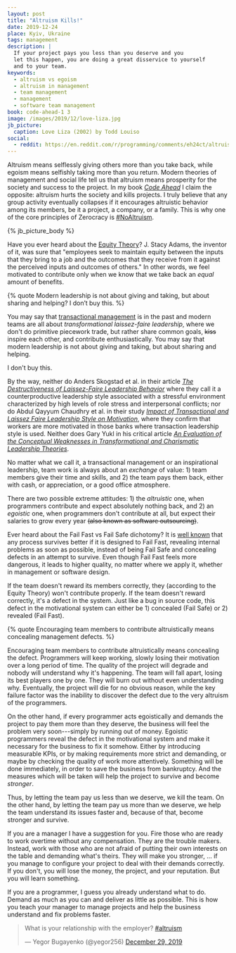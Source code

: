 ```yaml
---
layout: post
title: "Altruism Kills!"
date: 2019-12-24
place: Kyiv, Ukraine
tags: management
description: |
  If your project pays you less than you deserve and you
  let this happen, you are doing a great disservice to yourself
  and to your team.
keywords:
  - altruism vs egoism
  - altruism in management
  - team management
  - management
  - software team management
book: code-ahead-1 3
image: /images/2019/12/love-liza.jpg
jb_picture:
  caption: Love Liza (2002) by Todd Louiso
social:
  - reddit: https://en.reddit.com/r/programming/comments/eh24ct/altruism_kills/
---
```


Altruism means selflessly giving others more than you take back, while egoism means
selfishly taking more than you return. Modern theories of management
and social life tell us that altruism means prosperity for the society
and success to the project. In my book
[_Code Ahead_](/code-ahead.html) I claim the opposite: altruism hurts the
society and kills projects.
I truly believe that any group activity eventually collapses if it
encourages altruistic behavior among its members, be it a project, a company,
or a family.
This is why one of the core principles of
Zerocracy is [#NoAltruism](https://www.youtube.com/watch?v=vXUwE3FGfpg).

<!--more-->

{% jb_picture_body %}

Have you ever heard about the [Equity Theory](https://en.wikipedia.org/wiki/Equity_theory)?
J. Stacy Adams, the inventor of it, was sure that
"employees seek to maintain equity between the inputs that
they bring to a job and the outcomes that they receive from it
against the perceived inputs and outcomes of others."
In other words, we feel motivated to contribute only when we
know that we take back an _equal_ amount of benefits.

{% quote Modern leadership is not about giving and taking, but about sharing and helping? I don’t buy this. %}

You may say that [transactional management](https://en.wikipedia.org/wiki/Transactional_leadership)
is in the past and modern
teams are all about _transformational laissez-faire leadership_, where
we don't do primitive piecework trade, but rather
share common goals, ~~kiss~~ inspire each other, and
contribute enthusiastically. You may say that
modern leadership is not about giving and taking,
but about sharing and helping.

I don't buy this.

By the way, neither do Anders Skogstad et al. in their article
[_The Destructiveness of Laissez-Faire Leadership Behavior_](https://www.researchgate.net/publication/6547331_The_Destructiveness_of_Laissez-Faire_Leadership_Behavior)
where they call it a counterproductive leadership style
associated with a stressful environment characterized
by high levels of role stress and interpersonal conflicts;
nor do Abdul Qayyum Chaudhry et al. in their study
[_Impact of Transactional and Laissez Faire Leadership Style on Motivation_](https://www.semanticscholar.org/paper/Impact-of-Transactional-and-Laissez-Faire-Style-on-Chaudhry-Javed/d7b2d986581910b5e1ce44899353cb1a2cb656a9),
where they confirm that workers are more motivated in those banks
where transaction leadership style is used.
Neither does Gary Yukl in his critical article
[_An Evaluation of the Conceptual Weaknesses in Transformational and Charismatic Leadership Theories_](https://www.semanticscholar.org/paper/An-evaluation-of-conceptual-weaknesses-in-and-Yukl/15adc8f497ed75ef4468e2b202864b5443d3f9d3).

No matter what we call it, a transactional management or
an inspirational leadership, team work is always about an _exchange_ of
value: 1) team members give their time and skills, and 2) the team pays them back,
either with cash, or appreciation, or a good office atmosphere.

There are two possible extreme attitudes: 1) the _altruistic_ one, when programmers
contribute and expect absolutely nothing back, and 2) an _egoistic_ one, when
programmers don't contribute at all, but expect their salaries to grow
every year ~~(also known as software outsourcing)~~.

Ever heard about the Fail Fast vs Fail Safe dichotomy? It is
[well known](http://martinfowler.com/ieeeSoftware/failFast.pdf) that
any process survives better if it is designed to Fail Fast, revealing internal
problems as soon as possible, instead of being Fail Safe and concealing defects
in an attempt to survive. Even though Fail Fast feels more dangerous, it
leads to higher quality, no matter where we apply it, whether in management or
software design.

If the team doesn't reward its members correctly, they (according to the Equity
Theory) won't contribute properly. If the team doesn't reward correctly, it's
a defect in the system. Just like a bug in source code, this defect in
the motivational system can either be 1) concealed (Fail Safe) or 2) revealed (Fail Fast).

{% quote Encouraging team members to contribute altruistically means concealing management defects. %}

Encouraging team members to contribute altruistically means concealing the defect.
Programmers will keep working, slowly losing their motivation over a long
period of time. The quality of the project will degrade and nobody will
understand why it's happening. The team will fall apart, losing its best
players one by one. They will burn out without even understanding why. Eventually,
the project will die for no obvious reason, while the key failure factor
was the inability to discover the defect due to the very
altruism of the programmers.

On the other hand, if every programmer acts egoistically and demands
the project to pay them more than they deserve, the business will feel
the problem very soon---simply by running out of money. Egoistic programmers
reveal the defect in the motivational system and make it necessary for
the business to fix it somehow. Either by introducing measurable KPIs,
or by making requirements more strict and demanding, or maybe by checking
the quality of work more attentively. Something will be done immediately,
in order to save the business from bankruptcy. And the measures which will
be taken will help the project to survive and become _stronger_.

Thus, by letting the team pay us less than we deserve, we kill the team.
On the other hand, by letting the team pay us more than we deserve,
we help the team understand its issues faster and, because of that, become
stronger and survive.

If you are a manager I have a suggestion for you. Fire those who are ready
to work overtime without any compensation. They are the trouble makers. Instead,
work with those who are not afraid of putting their own interests on the
table and demanding what's theirs. They will make you stronger, ... if you manage
to configure your project to deal with their demands correctly. If you don't,
you will lose the money, the project, and your reputation. But you will
learn something.

If you are a programmer, I guess you already understand what to do. Demand
as much as you can and deliver as little as possible. This is how you teach
your manager to manage projects and help the business understand and fix
problems faster.

<blockquote class="twitter-tweet"><p lang="en" dir="ltr">What is your relationship with the employer? <a href="https://twitter.com/hashtag/altruism?src=hash&amp;ref_src=twsrc%5Etfw">#altruism</a></p>&mdash; Yegor Bugayenko (@yegor256) <a href="https://twitter.com/yegor256/status/1211161804367376384?ref_src=twsrc%5Etfw">December 29, 2019</a></blockquote> <script async src="https://platform.twitter.com/widgets.js" charset="utf-8"></script>
